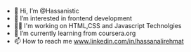 - 👋 Hi, I’m @Hassanistic
- 👀 I’m interested in frontend development
- 👩‍💻 I'm working on HTML,CSS and Javascript Technolgies
- 🌱 I’m currently learning from coursera.org
- 📫 How to reach me www.linkedin.com/in/hassanalirehmat

<!---
Hassanistic/Hassanistic is a ✨ special ✨ repository because its `README.md` (this file) appears on your GitHub profile.
You can click the Preview link to take a look at your changes.
--->
